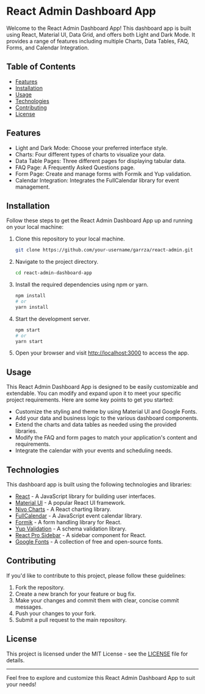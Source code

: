 # React Admin Dashboard App

Welcome to the React Admin Dashboard App! This dashboard app is built using React, Material UI, Data Grid, and offers both Light and Dark Mode. It provides a range of features including multiple Charts, Data Tables, FAQ, Forms, and Calendar Integration.

## Table of Contents

- [Features](#features)
- [Installation](#installation)
- [Usage](#usage)
- [Technologies](#technologies)
- [Contributing](#contributing)
- [License](#license)

## Features

- Light and Dark Mode: Choose your preferred interface style.
- Charts: Four different types of charts to visualize your data.
- Data Table Pages: Three different pages for displaying tabular data.
- FAQ Page: A Frequently Asked Questions page.
- Form Page: Create and manage forms with Formik and Yup validation.
- Calendar Integration: Integrates the FullCalendar library for event management.

## Installation

Follow these steps to get the React Admin Dashboard App up and running on your local machine:

1. Clone this repository to your local machine.

   ```bash
   git clone https://github.com/your-username/garrza/react-admin.git
   ```

2. Navigate to the project directory.

   ```bash
   cd react-admin-dashboard-app
   ```

3. Install the required dependencies using npm or yarn.

   ```bash
   npm install
   # or
   yarn install
   ```

4. Start the development server.

   ```bash
   npm start
   # or
   yarn start
   ```

5. Open your browser and visit [http://localhost:3000](http://localhost:3000) to access the app.

## Usage

This React Admin Dashboard App is designed to be easily customizable and extendable. You can modify and expand upon it to meet your specific project requirements. Here are some key points to get you started:

- Customize the styling and theme by using Material UI and Google Fonts.
- Add your data and business logic to the various dashboard components.
- Extend the charts and data tables as needed using the provided libraries.
- Modify the FAQ and form pages to match your application's content and requirements.
- Integrate the calendar with your events and scheduling needs.

## Technologies

This dashboard app is built using the following technologies and libraries:

- [React](https://reactjs.org/) - A JavaScript library for building user interfaces.
- [Material UI](https://mui.com/) - A popular React UI framework.
- [Nivo Charts](https://nivo.rocks/components) - A React charting library.
- [FullCalendar](https://fullcalendar.io/docs) - A JavaScript event calendar library.
- [Formik](https://formik.org/docs/overview#installation) - A form handling library for React.
- [Yup Validation](https://github.com/jquense/yup) - A schema validation library.
- [React Pro Sidebar](https://github.com/azouaoui-med/react-pro-sidebar) - A sidebar component for React.
- [Google Fonts](https://fonts.google.com/) - A collection of free and open-source fonts.

## Contributing

If you'd like to contribute to this project, please follow these guidelines:

1. Fork the repository.
2. Create a new branch for your feature or bug fix.
3. Make your changes and commit them with clear, concise commit messages.
4. Push your changes to your fork.
5. Submit a pull request to the main repository.

## License

This project is licensed under the MIT License - see the [LICENSE](LICENSE) file for details.

---

Feel free to explore and customize this React Admin Dashboard App to suit your needs!
